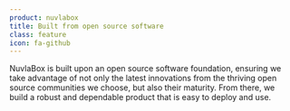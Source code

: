 ```yaml
---
product: nuvlabox
title: Built from open source software
class: feature
icon: fa-github
---
```


NuvlaBox is built upon an open source software foundation, ensuring we take advantage of not only the latest innovations from the thriving open source communities we choose, but also their maturity.  From there, we build a robust and dependable product that is easy to deploy and use.
